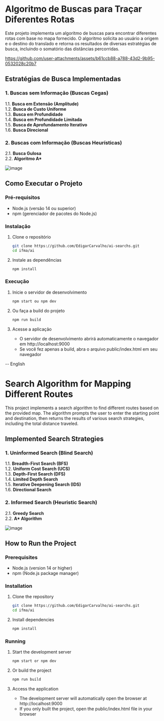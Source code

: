 # Algoritmo de Buscas para Traçar Diferentes Rotas

Este projeto implementa um algoritmo de buscas para encontrar diferentes rotas com base no mapa fornecido. O algoritmo solicita ao usuário a origem e o destino do translado e retorna os resultados de diversas estratégias de busca, incluindo o somatório das distâncias percorridas.

https://github.com/user-attachments/assets/b61ccb88-a788-43d2-9b95-0532028c20b7

## Estratégias de Busca Implementadas

### 1. Buscas sem Informação (Buscas Cegas)
1.1. **Busca em Extensão (Amplitude)**  
1.2. **Busca de Custo Uniforme**  
1.3. **Busca em Profundidade**  
1.4. **Busca em Profundidade Limitada**  
1.5. **Busca de Aprofundamento Iterativo**  
1.6. **Busca Direcional**  

### 2. Buscas com Informação (Buscas Heurísticas)
2.1. **Busca Gulosa**  
2.2. **Algoritmo A\*** 
 
![image](https://github.com/user-attachments/assets/196eb895-e85f-4925-adb9-e7ffe57db948)

## Como Executar o Projeto

### Pré-requisitos
- Node.js (versão 14 ou superior)
- npm (gerenciador de pacotes do Node.js)

### Instalação
1. Clone o repositório
   ```bash
   git clone https://github.com/EdigarCarvalho/ai-searchs.git
   cd ifma/ai
   ```

2. Instale as dependências
   ```bash
   npm install
   ```

### Execução
1. Inicie o servidor de desenvolvimento
   ```bash
   npm start ou npm dev
   ```

2. Ou faça a build do projeto
   ```bash
   npm run build
   ```

3. Acesse a aplicação
   - O servidor de desenvolvimento abrirá automaticamente o navegador em http://localhost:9000
   - Se você fez apenas a build, abra o arquivo public/index.html em seu navegador

-- English

# Search Algorithm for Mapping Different Routes

This project implements a search algorithm to find different routes based on the provided map. The algorithm prompts the user to enter the starting point and destination, then returns the results of various search strategies, including the total distance traveled.

## Implemented Search Strategies

### 1. Uninformed Search (Blind Search)
1.1. **Breadth-First Search (BFS)**  
1.2. **Uniform Cost Search (UCS)**  
1.3. **Depth-First Search (DFS)**  
1.4. **Limited Depth Search**  
1.5. **Iterative Deepening Search (IDS)**  
1.6. **Directional Search**  

### 2. Informed Search (Heuristic Search)
2.1. **Greedy Search**  
2.2. **A\* Algorithm**  

 
![image](https://github.com/user-attachments/assets/196eb895-e85f-4925-adb9-e7ffe57db948)

## How to Run the Project

### Prerequisites
- Node.js (version 14 or higher)
- npm (Node.js package manager)

### Installation
1. Clone the repository
   ```bash
   git clone https://github.com/EdigarCarvalho/ai-searchs.git
   cd ifma/ai
   ```

2. Install dependencies
   ```bash
   npm install
   ```

### Running
1. Start the development server
   ```bash
   npm start or npm dev
   ```

2. Or build the project
   ```bash
   npm run build
   ```

3. Access the application
   - The development server will automatically open the browser at http://localhost:9000
   - If you only built the project, open the public/index.html file in your browser
